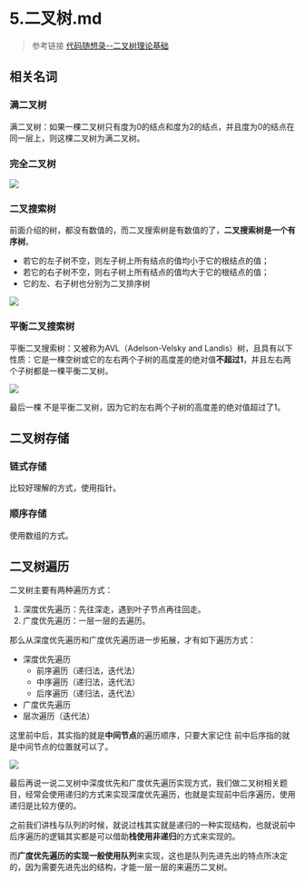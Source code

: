 # 5.二叉树.md


> 参考链接 [代码随想录--二叉树理论基础](https://programmercarl.com/%E4%BA%8C%E5%8F%89%E6%A0%91%E7%90%86%E8%AE%BA%E5%9F%BA%E7%A1%80.html#%E4%BA%8C%E5%8F%89%E6%A0%91%E7%9A%84%E7%A7%8D%E7%B1%BB)


## 相关名词

### 满二叉树

满二叉树：如果一棵二叉树只有度为0的结点和度为2的结点，并且度为0的结点在同一层上，则这棵二叉树为满二叉树。

### 完全二叉树

![](https://oscimg.oschina.net/oscnet/up-7c455d7ca1981966910d3975db5fec9dc87.png)

### 二叉搜索树

前面介绍的树，都没有数值的，而二叉搜索树是有数值的了，**二叉搜索树是一个有序树**。

- 若它的左子树不空，则左子树上所有结点的值均小于它的根结点的值；
- 若它的右子树不空，则右子树上所有结点的值均大于它的根结点的值；
- 它的左、右子树也分别为二叉排序树


![](https://oscimg.oschina.net/oscnet/up-3516e2fef21ae46f97161733e8b6afb4f7d.png)


### 平衡二叉搜索树


平衡二叉搜索树：又被称为AVL（Adelson-Velsky and Landis）树，且具有以下性质：它是一棵空树或它的左右两个子树的高度差的绝对值**不超过1**，并且左右两个子树都是一棵平衡二叉树。


![](https://oscimg.oschina.net/oscnet/up-d4309ca30a40dc0c3c065833d1792a67f5c.png)

最后一棵 不是平衡二叉树，因为它的左右两个子树的高度差的绝对值超过了1。




## 二叉树存储


### 链式存储 

比较好理解的方式，使用指针。

### 顺序存储

使用数组的方式。



## 二叉树遍历


二叉树主要有两种遍历方式：

1. 深度优先遍历：先往深走，遇到叶子节点再往回走。
2. 广度优先遍历：一层一层的去遍历。


那么从深度优先遍历和广度优先遍历进一步拓展，才有如下遍历方式：

- 深度优先遍历
	- 前序遍历（递归法，迭代法）
	- 中序遍历（递归法，迭代法）
	- 后序遍历（递归法，迭代法）
- 广度优先遍历
- 层次遍历（迭代法）


这里前中后，其实指的就是**中间节点**的遍历顺序，只要大家记住 前中后序指的就是中间节点的位置就可以了。

![](https://oscimg.oschina.net/oscnet/up-b5711609a133b221b1b8b27a039764eda30.png)



最后再说一说二叉树中深度优先和广度优先遍历实现方式，我们做二叉树相关题目，经常会使用递归的方式来实现深度优先遍历，也就是实现前中后序遍历，使用递归是比较方便的。

之前我们讲栈与队列的时候，就说过栈其实就是递归的一种实现结构，也就说前中后序遍历的逻辑其实都是可以借助**栈使用非递归**的方式来实现的。

而**广度优先遍历的实现一般使用队列**来实现，这也是队列先进先出的特点所决定的，因为需要先进先出的结构，才能一层一层的来遍历二叉树。



















